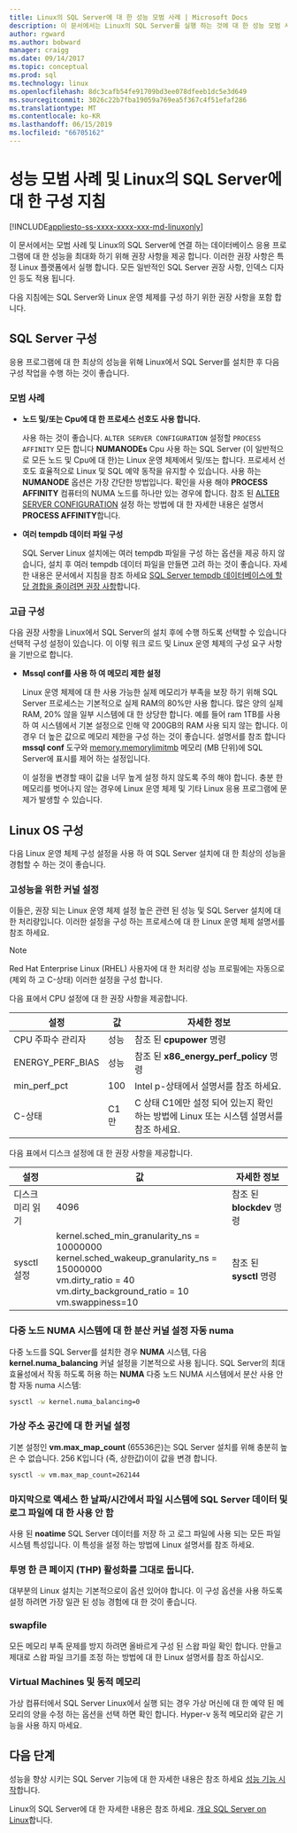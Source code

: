```yaml
---
title: Linux의 SQL Server에 대 한 성능 모범 사례 | Microsoft Docs
description: 이 문서에서는 Linux의 SQL Server를 실행 하는 것에 대 한 성능 모범 사례 및 지침을 제공 합니다.
author: rgward
ms.author: bobward
manager: craigg
ms.date: 09/14/2017
ms.topic: conceptual
ms.prod: sql
ms.technology: linux
ms.openlocfilehash: 8dc3cafb54fe91709bd3ee078dfeeb1dc5e3d649
ms.sourcegitcommit: 3026c22b7fba19059a769ea5f367c4f51efaf286
ms.translationtype: MT
ms.contentlocale: ko-KR
ms.lasthandoff: 06/15/2019
ms.locfileid: "66705162"
---
```

# <a name="performance-best-practices-and-configuration-guidelines-for-sql-server-on-linux"></a>성능 모범 사례 및 Linux의 SQL Server에 대 한 구성 지침

[!INCLUDE[appliesto-ss-xxxx-xxxx-xxx-md-linuxonly](../includes/appliesto-ss-xxxx-xxxx-xxx-md-linuxonly.md)]

이 문서에서는 모범 사례 및 Linux의 SQL Server에 연결 하는 데이터베이스 응용 프로그램에 대 한 성능을 최대화 하기 위해 권장 사항을 제공 합니다. 이러한 권장 사항은 특정 Linux 플랫폼에서 실행 합니다. 모든 일반적인 SQL Server 권장 사항, 인덱스 디자인 등도 적용 됩니다.

다음 지침에는 SQL Server와 Linux 운영 체제를 구성 하기 위한 권장 사항을 포함 합니다.

## <a name="sql-server-configuration"></a>SQL Server 구성

응용 프로그램에 대 한 최상의 성능을 위해 Linux에서 SQL Server를 설치한 후 다음 구성 작업을 수행 하는 것이 좋습니다.

### <a name="best-practices"></a>모범 사례

- **노드 및/또는 Cpu에 대 한 프로세스 선호도 사용 합니다.**

   사용 하는 것이 좋습니다. `ALTER SERVER CONFIGURATION` 설정할 `PROCESS AFFINITY` 모든 합니다 **NUMANODEs** Cpu 사용 하는 SQL Server (이 일반적으로 모든 노드 및 Cpu에 대 한)는 Linux 운영 체제에서 및/또는 합니다. 프로세서 선호도 효율적으로 Linux 및 SQL 예약 동작을 유지할 수 있습니다. 사용 하는 **NUMANODE** 옵션은 가장 간단한 방법입니다. 확인을 사용 해야 **PROCESS AFFINITY** 컴퓨터의 NUMA 노드를 하나만 있는 경우에 합니다.  참조 된 [ALTER SERVER CONFIGURATION](../t-sql/statements/alter-server-configuration-transact-sql.md) 설정 하는 방법에 대 한 자세한 내용은 설명서 **PROCESS AFFINITY**합니다.

- **여러 tempdb 데이터 파일 구성**

   SQL Server Linux 설치에는 여러 tempdb 파일을 구성 하는 옵션을 제공 하지 않습니다, 설치 후 여러 tempdb 데이터 파일을 만들면 고려 하는 것이 좋습니다. 자세한 내용은 문서에서 지침을 참조 하세요 [SQL Server tempdb 데이터베이스에 할당 경합을 줄이려면 권장 사항](https://support.microsoft.com/help/2154845/recommendations-to-reduce-allocation-contention-in-sql-server-tempdb-d)합니다.

### <a name="advanced-configuration"></a>고급 구성

다음 권장 사항을 Linux에서 SQL Server의 설치 후에 수행 하도록 선택할 수 있습니다 선택적 구성 설정이 있습니다. 이 이렇 워크 로드 및 Linux 운영 체제의 구성 요구 사항을 기반으로 합니다.

- **Mssql conf를 사용 하 여 메모리 제한 설정**

   Linux 운영 체제에 대 한 사용 가능한 실제 메모리가 부족을 보장 하기 위해 SQL Server 프로세스는 기본적으로 실제 RAM의 80%만 사용 합니다. 많은 양의 실제 RAM, 20% 않을 일부 시스템에 대 한 상당한 합니다. 예를 들어 ram 1TB를 사용 하 여 시스템에서 기본 설정으로 인해 약 200GB의 RAM 사용 되지 않는 합니다. 이 경우 더 높은 값으로 메모리 제한을 구성 하는 것이 좋습니다. 설명서를 참조 합니다 **mssql conf** 도구와 [memory.memorylimitmb](sql-server-linux-configure-mssql-conf.md#memorylimit) 메모리 (MB 단위)에 SQL Server에 표시를 제어 하는 설정입니다.

   이 설정을 변경할 때이 값을 너무 높게 설정 하지 않도록 주의 해야 합니다. 충분 한 메모리를 벗어나지 않는 경우에 Linux 운영 체제 및 기타 Linux 응용 프로그램에 문제가 발생할 수 있습니다.

## <a name="linux-os-configuration"></a>Linux OS 구성

다음 Linux 운영 체제 구성 설정을 사용 하 여 SQL Server 설치에 대 한 최상의 성능을 경험할 수 하는 것이 좋습니다.

### <a name="kernel-settings-for-high-performance"></a>고성능을 위한 커널 설정
이들은, 권장 되는 Linux 운영 체제 설정 높은 관련 된 성능 및 SQL Server 설치에 대 한 처리량입니다. 이러한 설정을 구성 하는 프로세스에 대 한 Linux 운영 체제 설명서를 참조 하세요.



> [!Note]
> Red Hat Enterprise Linux (RHEL) 사용자에 대 한 처리량 성능 프로필에는 자동으로 (제외 하 고 C-상태) 이러한 설정을 구성 합니다.

다음 표에서 CPU 설정에 대 한 권장 사항을 제공합니다.

| 설정 | 값 | 자세한 정보 |
|---|---|---|
| CPU 주파수 관리자 | 성능 | 참조 된 **cpupower** 명령 |
| ENERGY_PERF_BIAS | 성능 | 참조 된 **x86_energy_perf_policy** 명령 |
| min_perf_pct | 100 | Intel p-상태에서 설명서를 참조 하세요. |
| C-상태 | C1만 | C 상태 C1에만 설정 되어 있는지 확인 하는 방법에 Linux 또는 시스템 설명서를 참조 하세요. |

다음 표에서 디스크 설정에 대 한 권장 사항을 제공합니다.

| 설정 | 값 | 자세한 정보 |
|---|---|---|
| 디스크 미리 읽기 | 4096 | 참조 된 **blockdev** 명령 |
| sysctl 설정 | kernel.sched_min_granularity_ns = 10000000<br/>kernel.sched_wakeup_granularity_ns = 15000000<br/>vm.dirty_ratio = 40<br/>vm.dirty_background_ratio = 10<br/>vm.swappiness=10 | 참조 된 **sysctl** 명령 |

### <a name="kernel-setting-auto-numa-balancing-for-multi-node-numa-systems"></a>다중 노드 NUMA 시스템에 대 한 분산 커널 설정 자동 numa

다중 노드를 SQL Server를 설치한 경우 **NUMA** 시스템, 다음 **kernel.numa_balancing** 커널 설정을 기본적으로 사용 됩니다. SQL Server의 최대 효율성에서 작동 하도록 허용 하는 **NUMA** 다중 노드 NUMA 시스템에서 분산 사용 안 함 자동 numa 시스템:

```bash
sysctl -w kernel.numa_balancing=0
```

### <a name="kernel-settings-for-virtual-address-space"></a>가상 주소 공간에 대 한 커널 설정

기본 설정인 **vm.max_map_count** (65536은)는 SQL Server 설치를 위해 충분히 높은 수 없습니다. 256 K입니다 (즉, 상한값)이이 값을 변경 합니다.

```bash
sysctl -w vm.max_map_count=262144
```

### <a name="disable-last-accessed-datetime-on-file-systems-for-sql-server-data-and-log-files"></a>마지막으로 액세스 한 날짜/시간에서 파일 시스템에 SQL Server 데이터 및 로그 파일에 대 한 사용 안 함

사용 된 **noatime** SQL Server 데이터를 저장 하 고 로그 파일에 사용 되는 모든 파일 시스템 특성입니다. 이 특성을 설정 하는 방법에 Linux 설명서를 참조 하세요.

### <a name="leave-transparent-huge-pages-thp-enabled"></a>투명 한 큰 페이지 (THP) 활성화를 그대로 둡니다.

대부분의 Linux 설치는 기본적으로이 옵션 있어야 합니다. 이 구성 옵션을 사용 하도록 설정 하려면 가장 일관 된 성능 경험에 대 한 것이 좋습니다.

### <a name="swapfile"></a>swapfile

모든 메모리 부족 문제를 방지 하려면 올바르게 구성 된 스왑 파일 확인 합니다. 만들고 제대로 스왑 파일 크기를 조정 하는 방법에 대 한 Linux 설명서를 참조 하십시오.

### <a name="virtual-machines-and-dynamic-memory"></a>Virtual Machines 및 동적 메모리

가상 컴퓨터에서 SQL Server Linux에서 실행 되는 경우 가상 머신에 대 한 예약 된 메모리의 양을 수정 하는 옵션을 선택 하면 확인 합니다. Hyper-v 동적 메모리와 같은 기능을 사용 하지 마세요.

## <a name="next-steps"></a>다음 단계

성능을 향상 시키는 SQL Server 기능에 대 한 자세한 내용은 참조 하세요 [성능 기능 시작](sql-server-linux-performance-get-started.md)합니다.

Linux의 SQL Server에 대 한 자세한 내용은 참조 하세요. [개요 SQL Server on Linux](sql-server-linux-overview.md)합니다.
